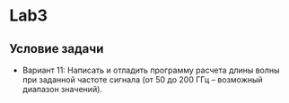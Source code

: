 # Lab3
## Условие задачи
  + Вариант 11:
Написать и отладить программу расчета длины волны при
заданной частоте сигнала (от 50 до 200 ГГц – возможный диапазон
значений).
